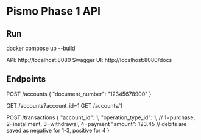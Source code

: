 # Pismo Phase 1 API

## Run
docker compose up --build

API: http://localhost:8080
Swagger UI: http://localhost:8080/docs

## Endpoints
POST /accounts
{
  "document_number": "12345678900"
}

GET /accounts?account_id=1
GET /accounts/1

POST /transactions
{
  "account_id": 1,
  "operation_type_id": 1,   // 1=purchase, 2=installment, 3=withdrawal, 4=payment
  "amount": 123.45          // debits are saved as negative for 1-3, positive for 4
}
